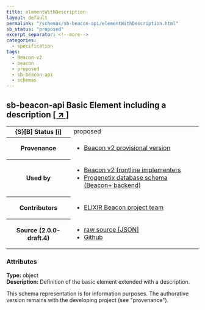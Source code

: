 ```yaml
---
title: elementWithDescription
layout: default
permalink: "/schemas/sb-beacon-api/elementWithDescription.html"
sb_status: "proposed"
excerpt_separator: <!--more-->
categories:
  - specification
tags:
  - Beacon-v2
  - beacon
  - proposed
  - sb-beacon-api
  - schemas
---
```


<div id="schema-header-title">
  <h2><span id="schema-header-title-project">sb-beacon-api</span> Basic Element including a description <a href="https://github.com/ga4gh-schemablocks/sb-beacon-api" target="_BLANK">[ &nearr; ]</a></h2>
</div>

<table id="schema-header-table">
<tr>
<th>{S}[B] Status <a href="https://schemablocks.org/about/sb-status-levels.html">[i]</a></th>
<td><div id="schema-header-status">proposed</div></td>
</tr>
<tr><th>Provenance</th><td><ul>
<li><a href="https://github.com/ga4gh-beacon/">Beacon v2 provisional version</a></li>
</ul></td></tr>
<tr><th>Used by</th><td><ul>
<li><a href="https://ga4gh-approval-service-registry.ega-archive.org">Beacon v2 frontline implementers</a></li>
<li><a href="https://docs.progenetix.org/beaconplus/">Progenetix database schema (Beacon+ backend)</a></li>
</ul></td></tr>


<!--more-->
<tr><th>Contributors</th><td><ul>
<li><a href="https://beacon-project.io/categories/people.html">ELIXIR Beacon project team</a></li>
</ul></td></tr>
<tr><th>Source (2.0.0-draft.4)</th><td><ul>
<li><a href="current/elementWithDescription.json" target="_BLANK">raw source [JSON]</a></li>
<li><a href="https://github.com/ga4gh-schemablocks/sb-beacon-api/blob/master/schemas/framework/common/elementWithDescription.yaml" target="_BLANK">Github</a></li>
</ul></td></tr>
</table>

<div id="schema-attributes-title"><h3>Attributes</h3></div>

  
__Type:__ object  
__Description:__ Definition of the basic element extended with a description.<div id="schema-footer"> This schema representation is for information purposes. The authorative  version remains with the developing project (see "provenance"). </div>


